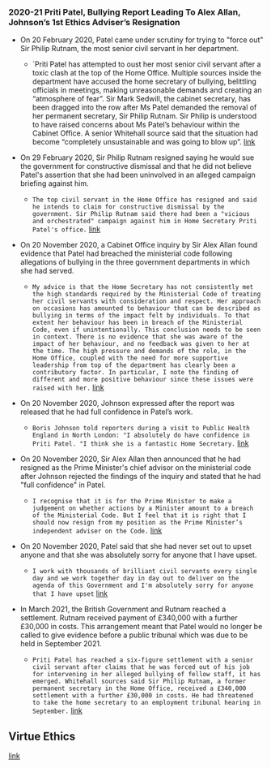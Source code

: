 ### 2020-21 Priti Patel, Bullying Report Leading To Alex Allan, Johnson’s 1st Ethics Adviser’s Resignation
- On 20 February 2020, Patel came under scrutiny for trying to "force out" Sir Philip Rutnam, the most senior civil servant in her department.
    
    - `Priti Patel has attempted to oust her most senior civil servant after a toxic clash at the top of the Home Office. Multiple sources inside the department have accused the home secretary of bullying, belittling officials in meetings, making unreasonable demands and creating an “atmosphere of fear”. Sir Mark Sedwill, the cabinet secretary, has been dragged into the row after Ms Patel demanded the removal of her permanent secretary, Sir Philip Rutnam. Sir Philip is understood to have raised concerns about Ms Patel’s behaviour within the Cabinet Office. A senior Whitehall source said that the situation had become “completely unsustainable and was going to blow up”. [link](https://archive.ph/mped2)
    
- On 29 February 2020, Sir Philip Rutnam resigned saying he would sue the government for constructive dismissal and that he did not believe Patel's assertion that she had been uninvolved in an alleged campaign briefing against him.
    
    - `The top civil servant in the Home Office has resigned and said he intends to claim for constructive dismissal by the government. Sir Philip Rutnam said there had been a "vicious and orchestrated" campaign against him in Home Secretary Priti Patel's office.` [link](https://www.bbc.co.uk/news/uk-politics-51687287)
    
- On 20 November 2020, a Cabinet Office inquiry by Sir Alex Allan found evidence that Patel had breached the ministerial code following allegations of bullying in the three government departments in which she had served.
    
    - `My advice is that the Home Secretary has not consistently met the high standards required by the Ministerial Code of treating her civil servants with consideration and respect. Her approach on occasions has amounted to behaviour that can be described as bullying in terms of the impact felt by individuals. To that extent her behaviour has been in breach of the Ministerial Code, even if unintentionally. This conclusion needs to be seen in context. There is no evidence that she was aware of the impact of her behaviour, and no feedback was given to her at the time. The high pressure and demands of the role, in the Home Office, coupled with the need for more supportive leadership from top of the department has clearly been a contributory factor. In particular, I note the finding of different and more positive behaviour since these issues were raised with her.` [link](https://assets.publishing.service.gov.uk/government/uploads/system/uploads/attachment_data/file/937010/Findings_of_the_Independent_Adviser.pdf)
    
- On 20 November 2020, Johnson expressed after the report was released that he had full confidence in Patel’s work.
    
    - `Boris Johnson told reporters during a visit to Public Health England in North London: "I absolutely do have confidence in Priti Patel. "I think she is a fantastic Home Secretary.` [link](https://www.lbc.co.uk/news/boris-johnson-absolutely-has-full-confidence-in-pr/)
    
- On 20 November 2020, Sir Alex Allan then announced that he had resigned as the Prime Minister's chief advisor on the ministerial code after Johnson rejected the findings of the inquiry and stated that he had "full confidence" in Patel.
    
    - `I recognise that it is for the Prime Minister to make a judgement on whether actions by a Minister amount to a breach of the Ministerial Code. But I feel that it is right that I should now resign from my position as the Prime Minister’s independent adviser on the Code.` [link](https://www.gov.uk/government/news/statement-from-sir-alex-allan)
    
- On 20 November 2020, Patel said that she had never set out to upset anyone and that she was absolutely sorry for anyone that I have upset.
    
    - `I work with thousands of brilliant civil servants every single day and we work together day in day out to deliver on the agenda of this Government and I'm absolutely sorry for anyone that I have upset` [link](https://www.telegraph.co.uk/politics/2020/11/20/boris-johnson-news-priti-patel-defence-lockdown-brexit-election/)
    
- In March 2021, the British Government and Rutnam reached a settlement. Rutnam received payment of £340,000 with a further £30,000 in costs. This arrangement meant that Patel would no longer be called to give evidence before a public tribunal which was due to be held in September 2021.
    
    - `Priti Patel has reached a six-figure settlement with a senior civil servant after claims that he was forced out of his job for intervening in her alleged bullying of fellow staff, it has emerged. Whitehall sources said Sir Philip Rutnam, a former permanent secretary in the Home Office, received a £340,000 settlement with a further £30,000 in costs. He had threatened to take the home secretary to an employment tribunal hearing in September.` [link](https://www.theguardian.com/politics/2021/mar/04/priti-patel-reaches-six-figure-settlement-with-ex-home-office-chief-philip-rutnam)
    

## Virtue Ethics
[link](https://plato.stanford.edu/entries/ethics-virtue/)